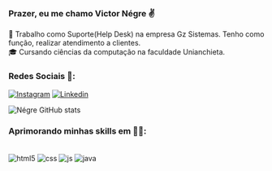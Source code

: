 
### Prazer, eu me chamo Victor Négre ✌️

🏢 Trabalho como Suporte(Help Desk) na empresa Gz Sistemas. Tenho como função, realizar atendimento a clientes.<br/>
🎓 Cursando ciências da computação na faculdade Unianchieta.<br/>

### Redes Sociais 📱:  

[![Instagram](https://img.shields.io/badge/Instagram-E4405F?style=for-the-badge&logo=instagram&logoColor=white)](https://www.instagram.com/negre_victor)
[![Linkedin](https://img.shields.io/badge/LinkedIn-0077B5?style=for-the-badge&logo=linkedin&logoColor=white)](https://www.linkedin.com/in/victor-de-ara%C3%BAjo-n%C3%A9gre-6111b9234/)

![Négre GitHub stats](https://github-readme-stats.vercel.app/api?username=Negre2304&show_icons=true&theme=tokyonight)

### Aprimorando minhas skills em 👨‍💻:

<div style="display: inline_block"><br/>
	<img align="center" alt="html5" src="https://img.shields.io/badge/HTML5-E34F26?style=for-the-badge&logo=html5&logoColor=white"/>
	<img align="center" alt="css" src="https://img.shields.io/badge/CSS3-1572B6?style=for-the-badge&logo=css3&logoColor=white"/>
	<img align="center" alt="js" src="https://img.shields.io/badge/JavaScript-F7DF1E?style=for-the-badge&logo=javascript&logoColor=black"/>
	<img align="center" alt="java" src="https://img.shields.io/badge/Java-ED8B00?style=for-the-badge&logo=java&logoColor=white"/>
</div>
